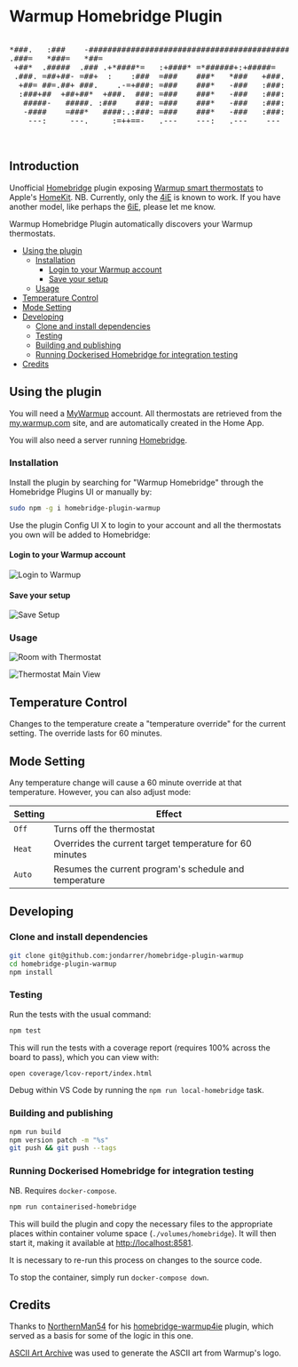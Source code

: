 # Warmup Homebridge Plugin <!-- omit in toc -->

<pre><!-- markdownlint-disable-line MD033 -->
*###.   :###    -###################################################################:
.###=   *###=   *##=
 +##*  .#####  .### .+*####*=   :+####* =*######+:+#####=   =###   :##*  -*#####*=
 .###. =##+##- =##+  :    :###  =###    ###*   *###   +###. +###   :###  +##+  .###+
  +##= ##=.##+ ###.    .-=+###: =###    ###*   -###   :###: +###   :###  +##+   .###:
  :###+##  +##+##*  +###.  ###: =###    ###*   -###   :###: +###   :###  +##+    ###-
   #####-   #####. :###    ###: =###    ###*   -###   :###: +###   :###  +##+   -###
   -####    =###*   ####:.:###: =###    ###*   -###   :###:  ####**####  +###==*###  
    ---:     ---.     :=++==-   .---    ---:   .---    ---    .-=++==:   +###===-
                                                                         +##+
                                                                         +##+    ..  
</pre>

## Introduction <!-- omit in toc -->

Unofficial [Homebridge](https://homebridge.io) plugin exposing [Warmup smart thermostats](https://www.warmup.co.uk/thermostats/smart) to Apple's [HomeKit](http://www.apple.com/ios/home/). NB. Currently, only the [4iE](https://www.warmup.co.uk/thermostats/smart/4ie-underfloor-heating) is known to work. If you have another model, like perhaps the [6iE](https://www.warmup.co.uk/thermostats/smart/6ie-underfloor-heating), please let me know.

Warmup Homebridge Plugin automatically discovers your Warmup thermostats.

- [Using the plugin](#using-the-plugin)
  - [Installation](#installation)
    - [Login to your Warmup account](#login-to-your-warmup-account)
    - [Save your setup](#save-your-setup)
  - [Usage](#usage)
- [Temperature Control](#temperature-control)
- [Mode Setting](#mode-setting)
- [Developing](#developing)
  - [Clone and install dependencies](#clone-and-install-dependencies)
  - [Testing](#testing)
  - [Building and publishing](#building-and-publishing)
  - [Running Dockerised Homebridge for integration testing](#running-dockerised-homebridge-for-integration-testing)
- [Credits](#credits)

## Using the plugin

You will need a [MyWarmup](https://my.warmup.com) account. All thermostats are retrieved from the [my.warmup.com](https://my.warmup.com) site, and are automatically created in the Home App.

You will also need a server running [Homebridge](https://homebridge.io).

### Installation

Install the plugin by searching for "Warmup Homebridge" through the Homebridge Plugins UI or manually by:

```sh
sudo npm -g i homebridge-plugin-warmup
```

Use the plugin Config UI X to login to your account and all the thermostats you own will be added to Homebridge:

#### Login to your Warmup account

![Login to Warmup](./documentation/images/config-screen-login.png)

#### Save your setup

![Save Setup](./documentation/images/config-screen-details-with-save-hint.png)

### Usage

![Room with Thermostat](./documentation/images/home-app-room-with-thermostat.png)

![Thermostat Main View](./documentation/images/home-app-thermostat-main-view.png)

## Temperature Control

Changes to the temperature create a "temperature override" for the current setting. The override lasts for 60 minutes.  

## Mode Setting

Any temperature change will cause a 60 minute override at that temperature. However, you can also adjust mode:

| Setting | Effect                                                  |
| ------- | ------------------------------------------------------- |
| `Off`   | Turns off the thermostat                                |
| `Heat`  | Overrides the current target temperature for 60 minutes |
| `Auto`  | Resumes the current program's schedule and temperature  |

## Developing

### Clone and install dependencies

```sh
git clone git@github.com:jondarrer/homebridge-plugin-warmup
cd homebridge-plugin-warmup
npm install
```

### Testing

Run the tests with the usual command:

```sh
npm test
```

This will run the tests with a coverage report (requires 100% across the board to pass), which you can view with:

```sh
open coverage/lcov-report/index.html
```

Debug within VS Code by running the `npm run local-homebridge` task.

### Building and publishing

```sh
npm run build
npm version patch -m "%s"
git push && git push --tags
```

### Running Dockerised Homebridge for integration testing

NB. Requires `docker-compose`.

```sh
npm run containerised-homebridge
```

This will build the plugin and copy the necessary files to the appropriate places within container volume space (`./volumes/homebridge`). It will then start it, making it available at [http://localhost:8581](http://localhost:8581).

It is necessary to re-run this process on changes to the source code.

To stop the container, simply run `docker-compose down`.

## Credits

Thanks to [NorthernMan54](https://github.com/NorthernMan54) for his [homebridge-warmup4ie](https://github.com/NorthernMan54/homebridge-warmup4ie) plugin, which served as a basis for some of the logic in this one.

[ASCII Art Archive](https://www.asciiart.eu/image-to-ascii) was used to generate the ASCII art from Warmup's logo.
